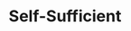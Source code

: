 ---
title: "Self-Sufficient"

feat:
  types: ["General"]
  benefit: |
    You get a +2 bonus on all _heal_ checks and _survival_ checks.
---